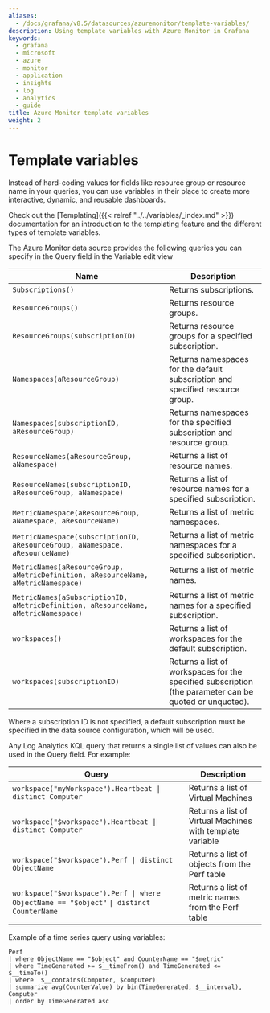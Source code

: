 ```yaml
---
aliases:
  - /docs/grafana/v8.5/datasources/azuremonitor/template-variables/
description: Using template variables with Azure Monitor in Grafana
keywords:
  - grafana
  - microsoft
  - azure
  - monitor
  - application
  - insights
  - log
  - analytics
  - guide
title: Azure Monitor template variables
weight: 2
---
```


# Template variables

Instead of hard-coding values for fields like resource group or resource name in your queries, you can use variables in their place to create more interactive, dynamic, and reusable dashboards.

Check out the [Templating]({{< relref "../../variables/_index.md" >}}) documentation for an introduction to the templating feature and the different
types of template variables.

The Azure Monitor data source provides the following queries you can specify in the Query field in the Variable edit view

| Name                                                                               | Description                                                                                            |
| ---------------------------------------------------------------------------------- | ------------------------------------------------------------------------------------------------------ |
| `Subscriptions()`                                                                  | Returns subscriptions.                                                                                 |
| `ResourceGroups()`                                                                 | Returns resource groups.                                                                               |
| `ResourceGroups(subscriptionID)`                                                   | Returns resource groups for a specified subscription.                                                  |
| `Namespaces(aResourceGroup)`                                                       | Returns namespaces for the default subscription and specified resource group.                          |
| `Namespaces(subscriptionID, aResourceGroup)`                                       | Returns namespaces for the specified subscription and resource group.                                  |
| `ResourceNames(aResourceGroup, aNamespace)`                                        | Returns a list of resource names.                                                                      |
| `ResourceNames(subscriptionID, aResourceGroup, aNamespace)`                        | Returns a list of resource names for a specified subscription.                                         |
| `MetricNamespace(aResourceGroup, aNamespace, aResourceName)`                       | Returns a list of metric namespaces.                                                                   |
| `MetricNamespace(subscriptionID, aResourceGroup, aNamespace, aResourceName)`       | Returns a list of metric namespaces for a specified subscription.                                      |
| `MetricNames(aResourceGroup, aMetricDefinition, aResourceName, aMetricNamespace)`  | Returns a list of metric names.                                                                        |
| `MetricNames(aSubscriptionID, aMetricDefinition, aResourceName, aMetricNamespace)` | Returns a list of metric names for a specified subscription.                                           |
| `workspaces()`                                                                     | Returns a list of workspaces for the default subscription.                                             |
| `workspaces(subscriptionID)`                                                       | Returns a list of workspaces for the specified subscription (the parameter can be quoted or unquoted). |

Where a subscription ID is not specified, a default subscription must be specified in the data source configuration, which will be used.

Any Log Analytics KQL query that returns a single list of values can also be used in the Query field. For example:

| Query                                                                                     | Description                                               |
| ----------------------------------------------------------------------------------------- | --------------------------------------------------------- |
| `workspace("myWorkspace").Heartbeat \| distinct Computer`                                 | Returns a list of Virtual Machines                        |
| `workspace("$workspace").Heartbeat \| distinct Computer`                                  | Returns a list of Virtual Machines with template variable |
| `workspace("$workspace").Perf \| distinct ObjectName`                                     | Returns a list of objects from the Perf table             |
| `workspace("$workspace").Perf \| where ObjectName == "$object"` `\| distinct CounterName` | Returns a list of metric names from the Perf table        |

Example of a time series query using variables:

```kusto
Perf
| where ObjectName == "$object" and CounterName == "$metric"
| where TimeGenerated >= $__timeFrom() and TimeGenerated <= $__timeTo()
| where  $__contains(Computer, $computer)
| summarize avg(CounterValue) by bin(TimeGenerated, $__interval), Computer
| order by TimeGenerated asc
```
